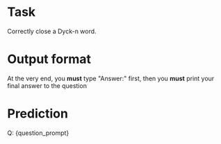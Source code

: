 # Task
Correctly close a Dyck-n word.

# Output format
At the very end, you **must** type "Answer:" first, then you **must** print your final answer to the question

# Prediction
Q: {question_prompt}